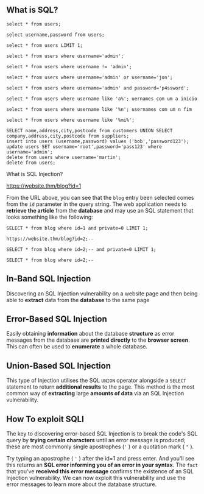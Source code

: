 ## What is SQL?
```
select * from users;
```
```
select username,password from users;
```
```
select * from users LIMIT 1;
```
```
select * from users where username='admin';
```
```
select * from users where username != 'admin';
```
```
select * from users where username='admin' or username='jon';
```
```
select * from users where username='admin' and password='p4ssword';
```
```
select * from users where username like 'a%'; uernames com um a inicio
```
```
select * from users where username like '%n'; usernames com um n fim
```
```
select * from users where username like '%mi%';
```
```
SELECT name,address,city,postcode from customers UNION SELECT
company,address,city,postcode from suppliers;
insert into users (username,password) values ('bob','password123');
update users SET username='root',password='pass123' where username='admin';
delete from users where username='martin';
delete from users;
```

What is SQL Injection?

https://website.thm/blog?id=1

From the URL above, you can see that the `blog` entry been selected comes from the `id` parameter in the query string. The web application needs to **retrieve the article** from the **database** and may use an SQL statement that looks something like the following:
```
SELECT * from blog where id=1 and private=0 LIMIT 1;
```
```
https://website.thm/blog?id=2;--
```
```
SELECT * from blog where id=2;-- and private=0 LIMIT 1;
```
```
SELECT * from blog where id=2;--
```

## In-Band SQL Injection

Discovering an SQL Injection vulnerability on a website page and then being able to **extract** data from the **database** to the same page


## Error-Based SQL Injection

Easily obtaining **information** about the database **structure** as error messages from the database are **printed directly** to the **browser screen**. This can often be used to **enumerate** a whole database.

## Union-Based SQL Injection
This type of Injection utilises the SQL `UNION` operator alongside a `SELECT` statement to return **additional results** to the page. This method is the most common way of **extracting** large **amounts of data** via an SQL Injection vulnerability.



## How To exploit SQLI

The key to discovering error-based SQL Injection is to break the code's SQL query by **trying certain characters** until an error message is produced; these are most commonly single apostrophes (`'` ) or a quotation mark ( `"` ).

Try typing an apostrophe ( `'` ) after the id=1 and press enter. And you'll see this returns an **SQL error informing you of an error in your syntax**. The `fact` that you've **received this error message** confirms the existence of an SQL Injection vulnerability. We can now exploit this vulnerability and use the error messages to learn more about the database structure.

